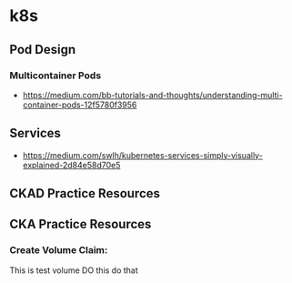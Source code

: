 # k8s

## Pod Design
### Multicontainer Pods
* https://medium.com/bb-tutorials-and-thoughts/understanding-multi-container-pods-12f5780f3956
## Services
* https://medium.com/swlh/kubernetes-services-simply-visually-explained-2d84e58d70e5

## CKAD Practice Resources

## CKA Practice Resources

###  Create Volume Claim:
This is test volume
DO this
do that
